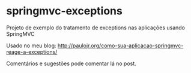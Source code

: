 # springmvc-exceptions

Projeto de exemplo do tratamento de exceptions nas aplicações usando SpringMVC

Usado no meu blog: http://paulojr.org/como-sua-aplicacao-springmvc-reage-a-exceptions/

Comentários e sugestões pode comentar lá no post.
